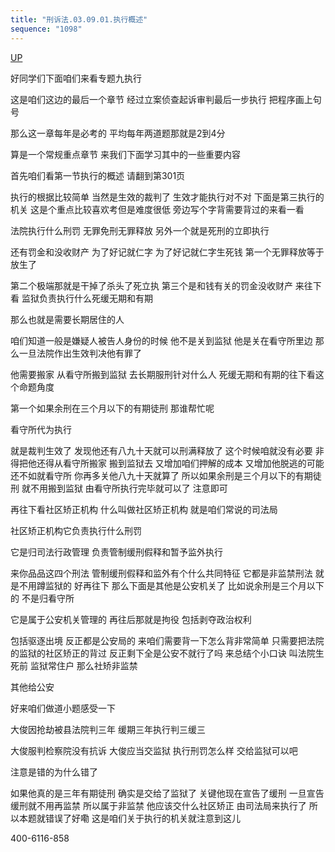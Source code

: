 ```yaml
---
title: "刑诉法.03.09.01.执行概述"
sequence: "1098"
---
```


[UP](/law/criminal-procedure-law-index.html)

好同学们下面咱们来看专题九执行

这是咱们这边的最后一个章节
经过立案侦查起诉审判最后一步执行
把程序画上句号

那么这一章每年是必考的
平均每年两道题那就是2到4分

算是一个常规重点章节
来我们下面学习其中的一些重要内容

首先咱们看第一节执行的概述
请翻到第301页

执行的根据比较简单
当然是生效的裁判了
生效才能执行对不对
下面是第三执行的机关
这是个重点比较喜欢考但是难度很低
旁边写个字背需要背过的来看一看

法院执行什么刑罚
无罪免刑无罪释放
另外一个就是死刑的立即执行

还有罚金和没收财产
为了好记就仁字
为了好记就仁字生死钱
第一个无罪释放等于放生了

第二个极端那就是干掉了杀头了死立执
第三个是和钱有关的罚金没收财产
来往下看
监狱负责执行什么死缓无期和有期

那么也就是需要长期居住的人

咱们知道一般是嫌疑人被告人身份的时候
他不是关到监狱
他是关在看守所里边
那么一旦法院作出生效判决他有罪了

他需要搬家
从看守所搬到监狱
去长期服刑针对什么人
死缓无期和有期的往下看这个命题角度

第一个如果余刑在三个月以下的有期徒刑
那谁帮忙呢

看守所代为执行

就是裁判生效了
发现他还有八九十天就可以刑满释放了
这个时候咱就没有必要
非得把他还得从看守所搬家
搬到监狱去
又增加咱们押解的成本
又增加他脱逃的可能
还不如就看守所
你再多关他八九十天就算了
所以如果余刑是三个月以下的有期徒刑
就不用搬到监狱
由看守所执行完毕就可以了
注意即可

再往下看社区矫正机构
什么叫做社区矫正机构
就是咱们常说的司法局

社区矫正机构它负责执行什么刑罚

它是归司法行政管理
负责管制缓刑假释和暂予监外执行

来你品品这四个刑法
管制缓刑假释和监外有个什么共同特征
它都是非监禁刑法
就是不用蹲监狱的
好再往下
那么下面是其他是公安机关了
比如说余刑是三个月以下的
不是归看守所

它是属于公安机关管理的
再往后那就是拘役
包括剥夺政治权利

包括驱逐出境
反正都是公安局的
来咱们需要背一下怎么背非常简单
只需要把法院的监狱的社区矫正的背过
反正剩下全是公安不就行了吗
来总结个小口诀
叫法院生死前
监狱常住户
那么社矫非监禁

其他给公安

好来咱们做道小题感受一下

大俊因抢劫被县法院判三年
缓期三年执行判三缓三

大俊服判检察院没有抗诉
大俊应当交监狱
执行刑罚怎么样
交给监狱可以吧

注意是错的为什么错了

如果他真的是三年有期徒刑
确实是交给了监狱了
关键他现在宣告了缓刑
一旦宣告缓刑就不用再监禁
所以属于非监禁
他应该交什么社区矫正
由司法局来执行了
所以本题就错误了好嘞
这是咱们关于执行的机关就注意到这儿

400-6116-858
